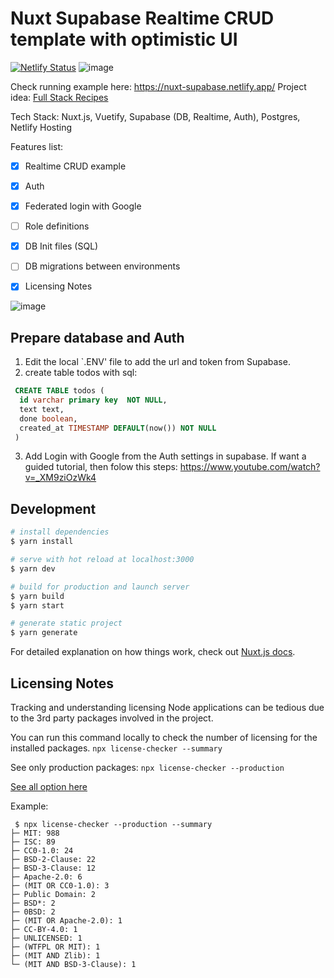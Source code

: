 # Nuxt Supabase Realtime CRUD template with optimistic UI
[![Netlify Status](https://api.netlify.com/api/v1/badges/ac1c89ac-78b8-4695-ba49-c454b707c879/deploy-status)](https://app.netlify.com/sites/nuxt-supabase/deploys)
![image](https://user-images.githubusercontent.com/4195550/110969526-12764180-8359-11eb-9a45-141b307fb319.png)

Check running example here: https://nuxt-supabase.netlify.app/
Project idea: [Full Stack Recipes](https://github.com/NLeSC/full-stack-recipes)

Tech Stack: Nuxt.js, Vuetify, Supabase (DB, Realtime, Auth), Postgres, Netlify Hosting

Features list: 
- [x] Realtime CRUD example
- [x] Auth
- [x] Federated login with Google
- [ ] Role definitions
- [x] DB Init files (SQL)
- [ ] DB migrations between environments 
- [x] Licensing Notes


![image](https://user-images.githubusercontent.com/4195550/110701505-8564a880-81f1-11eb-8353-918207e4c29f.png)

## Prepare database and Auth
1. Edit the local `.ENV' file to add the url and token from Supabase.
2. create table todos with sql:
```sql
 CREATE TABLE todos (
  id varchar primary key  NOT NULL,
  text text,
  done boolean,
  created_at TIMESTAMP DEFAULT(now()) NOT NULL
 )
```
3. Add Login with Google from the Auth settings in supabase. If want a guided tutorial, then folow this steps: https://www.youtube.com/watch?v=_XM9ziOzWk4


## Development

```bash
# install dependencies
$ yarn install

# serve with hot reload at localhost:3000
$ yarn dev

# build for production and launch server
$ yarn build
$ yarn start

# generate static project
$ yarn generate
```

For detailed explanation on how things work, check out [Nuxt.js docs](https://nuxtjs.org).

## Licensing Notes
Tracking and understanding licensing Node applications can be tedious due to the 3rd party packages involved in the project.

You can run this command locally to check the number of licensing for the installed packages.
```npx license-checker --summary ```

See only production packages: 
```npx license-checker --production ```

[See all option here](https://github.com/davglass/license-checker#options)

Example:
```shell
 $ npx license-checker --production --summary
├─ MIT: 988
├─ ISC: 89
├─ CC0-1.0: 24
├─ BSD-2-Clause: 22
├─ BSD-3-Clause: 12
├─ Apache-2.0: 6
├─ (MIT OR CC0-1.0): 3
├─ Public Domain: 2
├─ BSD*: 2
├─ 0BSD: 2
├─ (MIT OR Apache-2.0): 1
├─ CC-BY-4.0: 1
├─ UNLICENSED: 1
├─ (WTFPL OR MIT): 1
├─ (MIT AND Zlib): 1
└─ (MIT AND BSD-3-Clause): 1
```

